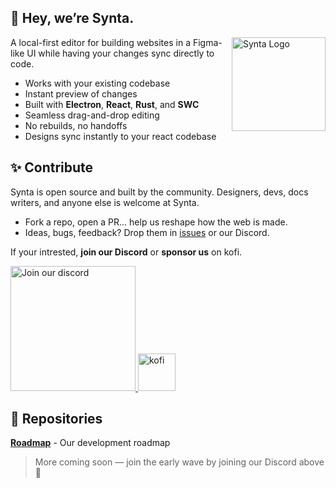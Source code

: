 ## 👋 Hey, we’re Synta.

<img src="https://raw.githubusercontent.com/SyntaApp/.github/assets/logo-rounded.png" alt="Synta Logo" width="150" align="right">

A local-first editor for building websites in a Figma-like UI while having your changes sync directly to code.

* Works with your existing codebase  
* Instant preview of changes
* Built with **Electron**, **React**, **Rust**, and **SWC**  
* Seamless drag-and-drop editing  
* No rebuilds, no handoffs
* Designs sync instantly to your react codebase

## ✨ Contribute

Synta is open source and built by the community. Designers, devs, docs writers, and anyone else is welcome at Synta.

- Fork a repo, open a PR... help us reshape how the web is made.  
- Ideas, bugs, feedback? Drop them in [issues](https://github.com/synta-org/issues) or our Discord.

If your intrested, **join our Discord** or **sponsor us** on kofi.

<span>
  <a href="https://discord.gg/WtNVpwwzqE">
    <img width="200" alt="Join our discord" src="https://github.com/user-attachments/assets/4e8918ad-0555-4a2b-b7d1-368ffb45e6b5" />
  </a>
  <a href="https://ko-fi.com/synta">
    <img height="60"  alt="kofi" src="https://github.com/user-attachments/assets/c983a48c-ca72-479d-948a-2a95609a735a" />
  </a>
</span>

## 📁 Repositories

**[Roadmap](https://github.com/SyntaApp/roadmap)** - Our development roadmap

> More coming soon — join the early wave by joining our Discord above 🌊

